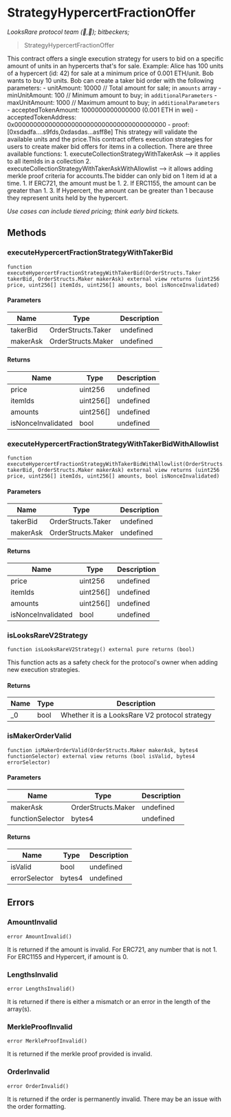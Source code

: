 # StrategyHypercertFractionOffer

*LooksRare protocol team (👀,💎); bitbeckers;*

> StrategyHypercertFractionOffer

This contract offers a single execution strategy for users to bid on         a specific amount of units in an hypercerts that&#39;s for sale.         Example:         Alice has 100 units of a hypercert (id: 42) for sale at a minimum price of 0.001 ETH/unit.         Bob wants to buy 10 units.         Bob can create a taker bid order with the following parameters:         - unitAmount: 10000 // Total amount for sale; in `amounts` array         - minUnitAmount: 100 // Minimum amount to buy; in `additionalParameters`         - maxUnitAmount: 1000 // Maximum amount to buy; in `additionalParameters`         - acceptedTokenAmount: 1000000000000000 (0.001 ETH in wei)         - acceptedTokenAddress: 0x0000000000000000000000000000000000000000         - proof: [0xsdadfa....s9fds,0xdasdas...asff8e]         This strategy will validate the available units and the price.This contract offers execution strategies for users to create maker bid offers for items in a collection.         There are three available functions:         1. executeCollectionStrategyWithTakerAsk --&gt; it applies to all itemIds in a collection         2. executeCollectionStrategyWithTakerAskWithAllowlist --&gt; it allows adding merkle proof criteria for accounts.The bidder can only bid on 1 item id at a time.         1. If ERC721, the amount must be 1.         2. If ERC1155, the amount can be greater than 1.         3. If Hypercert, the amount can be greater than 1 because they represent units held by the hypercert.

*Use cases can include tiered pricing; think early bird tickets.*

## Methods

### executeHypercertFractionStrategyWithTakerBid

```solidity
function executeHypercertFractionStrategyWithTakerBid(OrderStructs.Taker takerBid, OrderStructs.Maker makerAsk) external view returns (uint256 price, uint256[] itemIds, uint256[] amounts, bool isNonceInvalidated)
```





#### Parameters

| Name | Type | Description |
|---|---|---|
| takerBid | OrderStructs.Taker | undefined |
| makerAsk | OrderStructs.Maker | undefined |

#### Returns

| Name | Type | Description |
|---|---|---|
| price | uint256 | undefined |
| itemIds | uint256[] | undefined |
| amounts | uint256[] | undefined |
| isNonceInvalidated | bool | undefined |

### executeHypercertFractionStrategyWithTakerBidWithAllowlist

```solidity
function executeHypercertFractionStrategyWithTakerBidWithAllowlist(OrderStructs.Taker takerBid, OrderStructs.Maker makerAsk) external view returns (uint256 price, uint256[] itemIds, uint256[] amounts, bool isNonceInvalidated)
```





#### Parameters

| Name | Type | Description |
|---|---|---|
| takerBid | OrderStructs.Taker | undefined |
| makerAsk | OrderStructs.Maker | undefined |

#### Returns

| Name | Type | Description |
|---|---|---|
| price | uint256 | undefined |
| itemIds | uint256[] | undefined |
| amounts | uint256[] | undefined |
| isNonceInvalidated | bool | undefined |

### isLooksRareV2Strategy

```solidity
function isLooksRareV2Strategy() external pure returns (bool)
```

This function acts as a safety check for the protocol&#39;s owner when adding new execution strategies.




#### Returns

| Name | Type | Description |
|---|---|---|
| _0 | bool | Whether it is a LooksRare V2 protocol strategy |

### isMakerOrderValid

```solidity
function isMakerOrderValid(OrderStructs.Maker makerAsk, bytes4 functionSelector) external view returns (bool isValid, bytes4 errorSelector)
```





#### Parameters

| Name | Type | Description |
|---|---|---|
| makerAsk | OrderStructs.Maker | undefined |
| functionSelector | bytes4 | undefined |

#### Returns

| Name | Type | Description |
|---|---|---|
| isValid | bool | undefined |
| errorSelector | bytes4 | undefined |




## Errors

### AmountInvalid

```solidity
error AmountInvalid()
```

It is returned if the amount is invalid.         For ERC721, any number that is not 1. For ERC1155 and Hypercert, if amount is 0.




### LengthsInvalid

```solidity
error LengthsInvalid()
```

It is returned if there is either a mismatch or an error in the length of the array(s).




### MerkleProofInvalid

```solidity
error MerkleProofInvalid()
```

It is returned if the merkle proof provided is invalid.




### OrderInvalid

```solidity
error OrderInvalid()
```

It is returned if the order is permanently invalid.         There may be an issue with the order formatting.





